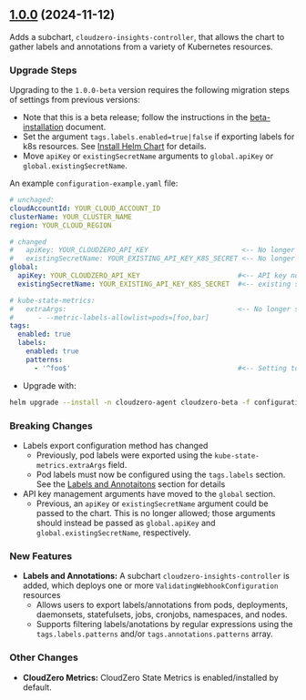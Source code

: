 ## [1.0.0](https://github.com/cloudzero/cloudzero-charts/compare/v0.0.29...v1.0.0) (2024-11-12)

Adds a subchart, `cloudzero-insights-controller`, that allows the chart to gather labels and annotations from a variety of Kubernetes resources.

### Upgrade Steps
Upgrading to the `1.0.0-beta` version requires the following migration steps of settings from previous versions:
* Note that this is a beta release; follow the instructions in the [beta-installation](https://github.com/Cloudzero/cloudzero-charts/blob/develop/charts/cloudzero-agent/BETA-INSTALLATION.md#adding-the-beta-helm-repository) document.
* Set the argument `tags.labels.enabled=true|false` if exporting labels for k8s resources. See [Install Helm Chart](https://github.com/Cloudzero/cloudzero-charts/tree/develop/charts/cloudzero-agent#install-helm-chart) for details.
* Move `apiKey` or `existingSecretName` arguments to `global.apiKey` or `global.existingSecretName`.

An example `configuration-example.yaml` file:
```yaml
# unchaged:
cloudAccountId: YOUR_CLOUD_ACCOUNT_ID
clusterName: YOUR_CLUSTER_NAME
region: YOUR_CLOUD_REGION

# changed
#   apiKey: YOUR_CLOUDZERO_API_KEY                       <-- No longer set!
#   existingSecretName: YOUR_EXISTING_API_KEY_K8S_SECRET <-- No longer set!
global:
  apiKey: YOUR_CLOUDZERO_API_KEY                        #<-- API key now set here
  existingSecretName: YOUR_EXISTING_API_KEY_K8S_SECRET  #<-- existing secret name now set here

# kube-state-metrics:
#   extraArgs:                                          <-- No longer set!
#      - --metric-labels-allowlist=pods=[foo,bar]
tags:
  enabled: true
  labels:
    enabled: true
    patterns:
      - '^foo$'                                         #<-- Setting to export "foo=bar" label now set here
```
* Upgrade with:
```sh
helm upgrade --install -n cloudzero-agent cloudzero-beta -f configuration-example.yaml
```

### Breaking Changes
* Labels export configuration method has changed
    * Previously, pod labels were exported using the `kube-state-metrics.extraArgs` field.
    * Pod labels must now be configured using the `tags.labels` section. See the [Labels and Annotaitons](https://github.com/Cloudzero/cloudzero-charts/tree/develop/charts/cloudzero-agent#labels-and-annotations) section for details
* API key management arguments have moved to the `global` section.
    * Previous, an `apiKey` or `existingSecretName` argument could be passed to the chart. This is no longer allowed; those arguments should instead be passed as `global.apiKey` and `global.existingSecretName`, respectively.

### New Features
* **Labels and Annotations:** A subchart `cloudzero-insights-controller` is added, which deploys one or more `ValidatingWebhookConfiguration` resources
    * Allows users to export labels/annotations from pods, deployments, daemonsets, statefulsets, jobs, cronjobs, namespaces, and nodes.
    * Supports filtering labels/anotations by regular expressions using the `tags.labels.patterns` and/or `tags.annotations.patterns` array.

### Other Changes
* **CloudZero Metrics:** CloudZero State Metrics is enabled/installed by default.